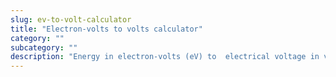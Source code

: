 ```yaml
---
slug: ev-to-volt-calculator
title: "Electron-volts to volts calculator"
category: ""
subcategory: ""
description: "Energy in electron-volts (eV) to  electrical voltage in volts (V) calculator."
---
```


